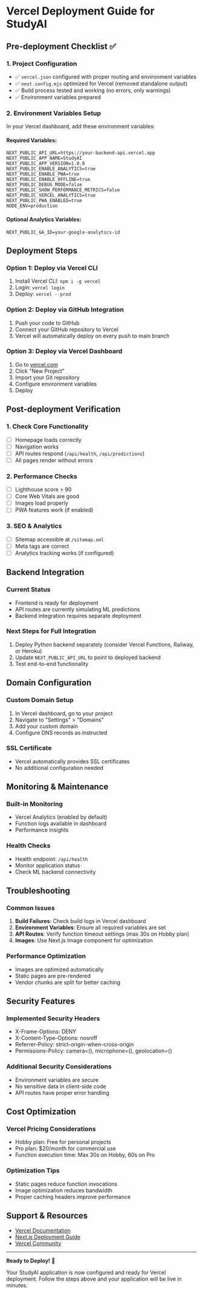 # Vercel Deployment Guide for StudyAI

## Pre-deployment Checklist ✅

### 1. Project Configuration
- ✅ `vercel.json` configured with proper routing and environment variables
- ✅ `next.config.mjs` optimized for Vercel (removed standalone output)
- ✅ Build process tested and working (no errors, only warnings)
- ✅ Environment variables prepared

### 2. Environment Variables Setup

In your Vercel dashboard, add these environment variables:

#### Required Variables:
```
NEXT_PUBLIC_API_URL=https://your-backend-api.vercel.app
NEXT_PUBLIC_APP_NAME=StudyAI
NEXT_PUBLIC_APP_VERSION=1.0.0
NEXT_PUBLIC_ENABLE_ANALYTICS=true
NEXT_PUBLIC_ENABLE_PWA=true
NEXT_PUBLIC_ENABLE_OFFLINE=true
NEXT_PUBLIC_DEBUG_MODE=false
NEXT_PUBLIC_SHOW_PERFORMANCE_METRICS=false
NEXT_PUBLIC_VERCEL_ANALYTICS=true
NEXT_PUBLIC_PWA_ENABLED=true
NODE_ENV=production
```

#### Optional Analytics Variables:
```
NEXT_PUBLIC_GA_ID=your-google-analytics-id
```

## Deployment Steps

### Option 1: Deploy via Vercel CLI
1. Install Vercel CLI: `npm i -g vercel`
2. Login: `vercel login`
3. Deploy: `vercel --prod`

### Option 2: Deploy via GitHub Integration
1. Push your code to GitHub
2. Connect your GitHub repository to Vercel
3. Vercel will automatically deploy on every push to main branch

### Option 3: Deploy via Vercel Dashboard
1. Go to [vercel.com](https://vercel.com)
2. Click "New Project"
3. Import your Git repository
4. Configure environment variables
5. Deploy

## Post-deployment Verification

### 1. Check Core Functionality
- [ ] Homepage loads correctly
- [ ] Navigation works
- [ ] API routes respond (`/api/health`, `/api/predictions`)
- [ ] All pages render without errors

### 2. Performance Checks
- [ ] Lighthouse score > 90
- [ ] Core Web Vitals are good
- [ ] Images load properly
- [ ] PWA features work (if enabled)

### 3. SEO & Analytics
- [ ] Sitemap accessible at `/sitemap.xml`
- [ ] Meta tags are correct
- [ ] Analytics tracking works (if configured)

## Backend Integration

### Current Status
- Frontend is ready for deployment
- API routes are currently simulating ML predictions
- Backend integration requires separate deployment

### Next Steps for Full Integration
1. Deploy Python backend separately (consider Vercel Functions, Railway, or Heroku)
2. Update `NEXT_PUBLIC_API_URL` to point to deployed backend
3. Test end-to-end functionality

## Domain Configuration

### Custom Domain Setup
1. In Vercel dashboard, go to your project
2. Navigate to "Settings" > "Domains"
3. Add your custom domain
4. Configure DNS records as instructed

### SSL Certificate
- Vercel automatically provides SSL certificates
- No additional configuration needed

## Monitoring & Maintenance

### Built-in Monitoring
- Vercel Analytics (enabled by default)
- Function logs available in dashboard
- Performance insights

### Health Checks
- Health endpoint: `/api/health`
- Monitor application status
- Check ML backend connectivity

## Troubleshooting

### Common Issues
1. **Build Failures**: Check build logs in Vercel dashboard
2. **Environment Variables**: Ensure all required variables are set
3. **API Routes**: Verify function timeout settings (max 30s on Hobby plan)
4. **Images**: Use Next.js Image component for optimization

### Performance Optimization
- Images are optimized automatically
- Static pages are pre-rendered
- Vendor chunks are split for better caching

## Security Features

### Implemented Security Headers
- X-Frame-Options: DENY
- X-Content-Type-Options: nosniff
- Referrer-Policy: strict-origin-when-cross-origin
- Permissions-Policy: camera=(), microphone=(), geolocation=()

### Additional Security Considerations
- Environment variables are secure
- No sensitive data in client-side code
- API routes have proper error handling

## Cost Optimization

### Vercel Pricing Considerations
- Hobby plan: Free for personal projects
- Pro plan: $20/month for commercial use
- Function execution time: Max 30s on Hobby, 60s on Pro

### Optimization Tips
- Static pages reduce function invocations
- Image optimization reduces bandwidth
- Proper caching headers improve performance

## Support & Resources

- [Vercel Documentation](https://vercel.com/docs)
- [Next.js Deployment Guide](https://nextjs.org/docs/deployment)
- [Vercel Community](https://github.com/vercel/vercel/discussions)

---

**Ready to Deploy!** 🚀

Your StudyAI application is now configured and ready for Vercel deployment. Follow the steps above and your application will be live in minutes.